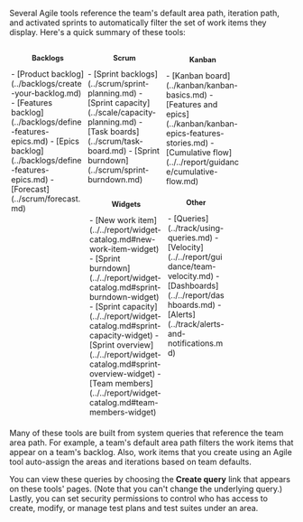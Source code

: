 
Several Agile tools reference the team's default area path, iteration path, and activated sprints to automatically filter the set of work items they display. Here's a quick summary of these tools: 



<div style="float:left;width:130px;margin:3px">
<p style="font-weight:bold;padding-bottom:0px;text-align:center;font-size:90%">Backlogs</p>
- [Product backlog](../backlogs/create-your-backlog.md)     
- [Features backlog](../backlogs/define-features-epics.md)    
- [Epics backlog](../backlogs/define-features-epics.md)  
- [Forecast](../scrum/forecast.md)     

</div>
<div style="float:left;width:130px;margin:3px">
<p style="font-weight:bold;padding-bottom:0px;text-align:center;font-size:90%">Scrum</p>
- [Sprint backlogs](../scrum/sprint-planning.md)    
- [Sprint capacity](../scale/capacity-planning.md)    
- [Task boards](../scrum/task-board.md)    
- [Sprint burndown](../scrum/sprint-burndown.md)    


</div>
<div style="float:left;width:130px;margin:6px">
<p style="font-weight:bold;padding-bottom:0px;text-align:center;font-size:90%">Kanban</p>
- [Kanban board](../kanban/kanban-basics.md)    
- [Features and epics](../kanban/kanban-epics-features-stories.md)    
- [Cumulative flow](../../report/guidance/cumulative-flow.md)    


</div>
<div style="float:left;width:130px;margin:6px">
<p style="font-weight:bold;padding-bottom:0px;text-align:center;font-size:90%">Widgets</p>
- [New work item](../../report/widget-catalog.md#new-work-item-widget)    
- [Sprint burndown](../../report/widget-catalog.md#sprint-burndown-widget)    
- [Sprint capacity](../../report/widget-catalog.md#sprint-capacity-widget)    
- [Sprint overview](../../report/widget-catalog.md#sprint-overview-widget)    
- [Team members](../../report/widget-catalog.md#team-members-widget)    

</div>

<div style="float:left;width:100px;margin:3px">
<p style="font-weight:bold;padding-bottom:0px;text-align:center;font-size:90%">Other</p>
- [Queries](../track/using-queries.md)    
- [Velocity](../../report/guidance/team-velocity.md)     
- [Dashboards](../../report/dashboards.md)    
- [Alerts](../track/alerts-and-notifications.md)    

</div>

<div style="clear:left;font-size:100%">
</div>


Many of these tools are built from system queries that reference the team area path. For example, a team's default area path filters the work items that appear on a team's backlog. Also, work items that you create using an Agile tool auto-assign the areas and iterations based on team defaults.  

You can view these queries by choosing the **Create query** link that appears on these tools' pages. (Note that you can't change the underlying query.)  Lastly, you can set  security permissions to control who has access to create, modify, or manage test plans and test suites under an area.
